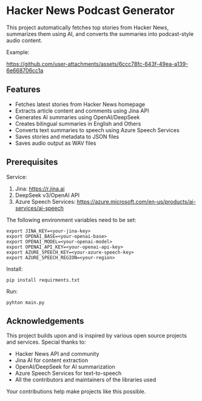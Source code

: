 
# Hacker News Podcast Generator

This project automatically fetches top stories from Hacker News, summarizes them using AI, and converts the summaries into podcast-style audio content.

Example: 

https://github.com/user-attachments/assets/6ccc78fc-643f-49ea-a139-6e668706cc1a


## Features

- Fetches latest stories from Hacker News homepage
- Extracts article content and comments using Jina API
- Generates AI summaries using OpenAI/DeepSeek
- Creates bilingual summaries in English and Others
- Converts text summaries to speech using Azure Speech Services
- Saves stories and metadata to JSON files
- Saves audio output as WAV files

## Prerequisites

Service:
1. Jina: https://r.jina.ai
2. DeepSeek v3/OpenAI API
3. Azure Speech Services: https://azure.microsoft.com/en-us/products/ai-services/ai-speech

The following environment variables need to be set:
```
export JINA_KEY=<your-jina-key>
export OPENAI_BASE=<your-openai-base>
export OPENAI_MODEL=<your-openai-model>
export OPENAI_API_KEY=<your-openai-api-key>
export AZURE_SPEECH_KEY=<your-azure-speech-key>
export AZURE_SPEECH_REGION=<your-region>
```

Install:
```
pip install requirments.txt
```

Run:
```
pyhton main.py
```

## Acknowledgements

This project builds upon and is inspired by various open source projects and services. Special thanks to:

- Hacker News API and community
- Jina AI for content extraction
- OpenAI/DeepSeek for AI summarization
- Azure Speech Services for text-to-speech
- All the contributors and maintainers of the libraries used

Your contributions help make projects like this possible.


